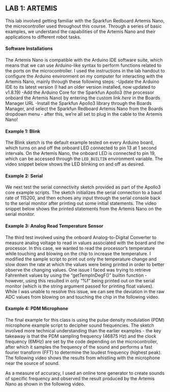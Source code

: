 ## LAB 1: ARTEMIS

This lab involved getting familiar with the Sparkfun Redboard Artemis Nano, the microcontroller used throughout this course. Through a series of basic examples, we understand the capabilities of the Artemis Nano and their applications to different robot tasks.

#### Software Installations
The Artemis Nano is compatible with the Arduino IDE software suite, which means that we can use Arduino-like syntax to perform functions related to the ports on the microcontroller. I used the instructions in the lab handout to configure the Arduino environment on my computer for interacting with the Artemis Nano, mainly through these following steps:
-Update the Arduino IDE to its latest version (I had an older version installed, now updated to v1.8.19)
-Add the Arduino Core for the Sparkfun Apollo3 (the processor onboard the Artemis Nano) by entering the custom link *here* in the Boards Manager URL
-Install the Sparkfun Apollo3 library through the Boards Manager, and select the Sparkfun Redboard Artemis Nano from the Boards dropdown menu - after this, we’re all set to plug in the cable to the Artemis Nano!

#### Example 1: Blink
The Blink sketch is the default example tested on every Arduino board, which turns on and off the onboard LED connected to pin 13 at 1 second intervals. On the Artemis Nano, the onboard LED is connected to pin 19, which can be accessed through the `LED_BUILTIN` environment variable. The video snippet below shows the LED blinking on and off as desired.

#### Example 2: Serial
We next test the serial connectivity sketch provided as part of the Apollo3 core example scripts. The sketch initializes the serial connection to a baud rate of 115200, and then echoes any input through the serial console back to the serial monitor after printing out some initial statements. The video snippet below shows the printed statements from the Artemis Nano on the serial monitor.

#### Example 3: Analog Read Temperature Sensor
The third test involved using the onboard Analog-to-Digital Converter to measure analog voltage to read in values associated with the board and the processor. In this case, we wanted to read the processor’s temperature while touching and blowing on the chip to increase the temperature. I modified the sample script to print out only the temperature change and slow down the rate at which the values were being printed in order to better observe the changing values. One issue I faced was trying to retrieve Fahrenheit values by using the “getTempInDegF()” builtin function - however, using this resulted in only “%f” being printed out on the serial monitor (which is the string argument passed for printing float values). While I was unable to resolve this issue, we can see the deviation in the raw ADC values from blowing on and touching the chip in the following video.

#### Example 4: PDM Microphone
The final example for this class is using the pulse density modulation (PDM) microphone example script to decipher sound frequencies. The sketch involved more technical understanding than the earlier examples - the key takeaway is that the PDM sampling frequency (46875 Hz) and the clock frequency (6MHz) are set by the code depending on the microcontroller, after which it samples the frequency of the sound and performs a fast fourier transform (FFT) to determine the loudest frequency (highest peak). The following video shows the results from whistling with the microphone near the source of sound.

As a measure of accuracy, I used an online tone generator to create sounds of specific frequency and observed the result produced by the Artemis Nano as shown in the following video. 
